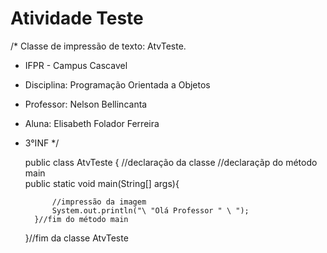 # Atividade Teste 
/* Classe de impressão de texto: AtvTeste. 
* IFPR - Campus Cascavel 
* Disciplina: Programação Orientada a Objetos 
* Professor: Nelson Bellincanta
* Aluna: Elisabeth Folador Ferreira 
* 3°INF 
*/



    public class AtvTeste { //declaração da classe 
        //declaraçãp do método main   
        public static void main(String[] args){
    
            //impressão da imagem     
            System.out.println("\ "Olá Professor " \ ");
        }//fim do método main 
    }//fim da classe AtvTeste

